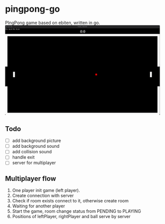 # pingpong-go
PIngPong game based on ebiten, written in go.
![Game Process](/assets/game_process.gif)

## Todo

- [ ] add background picture
- [ ] add background sound
- [ ] add collision sound
- [ ] handle exit
- [ ] server for multiplayer

## Multiplayer flow
1. One player init game (left player). 
2. Create connection with server
3. Check if room exists connect to it, otherwise create room
4. Waiting for another player
5. Start the game, room change status from PENDING to PLAYING
6. Positions of leftPlayer, rightPlayer and ball serve by server